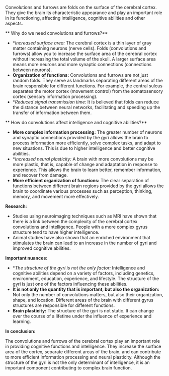 Convolutions and furrows are folds on the surface of the cerebral cortex. They give the brain its characteristic appearance and play an important role in its functioning, affecting intelligence, cognitive abilities and other aspects.

** Why do we need convolutions and furrows?**

* **Increased surface area:* The cerebral cortex is a thin layer of gray matter containing neurons (nerve cells). Folds (convolutions and furrows) allow you to increase the surface area of the cerebral cortex without increasing the total volume of the skull. A larger surface area means more neurons and more synaptic connections (connections between neurons).
* **Organization of functions:** Convolutions and furrows are not just random folds. They serve as landmarks separating different areas of the brain responsible for different functions. For example, the central sulcus separates the motor cortex (movement control) from the somatosensory cortex (sensory information processing).
* **Reduced signal transmission time:* It is believed that folds can reduce the distance between neural networks, facilitating and speeding up the transfer of information between them.

** How do convolutions affect intelligence and cognitive abilities?**

* **More complex information processing:** The greater number of neurons and synaptic connections provided by the gyri allows the brain to process information more efficiently, solve complex tasks, and adapt to new situations. This is due to higher intelligence and better cognitive abilities.
*   **Increased neural plasticity:* A brain with more convolutions may be more plastic, that is, capable of change and adaptation in response to experience. This allows the brain to learn better, remember information, and recover from damage.
* **More efficient organization of functions:** The clear separation of functions between different brain regions provided by the gyri allows the brain to coordinate various processes such as perception, thinking, memory, and movement more effectively.

**Research:**

* Studies using neuroimaging techniques such as MRI have shown that there is a link between the complexity of the cerebral cortex convolutions and intelligence. People with a more complex gyrus structure tend to have higher intelligence.
* Animal studies have also shown that an enriched environment that stimulates the brain can lead to an increase in the number of gyri and improved cognitive abilities.

**Important nuances:**

* **The structure of the gyri is not the only factor:* Intelligence and cognitive abilities depend on a variety of factors, including genetics, environment, education, experience, and lifestyle. The structure of the gyri is just one of the factors influencing these abilities.
* **It is not only the quantity that is important, but also the organization:** Not only the number of convolutions matters, but also their organization, shape, and location. Different areas of the brain with different gyrus structures are responsible for different functions.
* **Brain plasticity:** The structure of the gyri is not static. It can change over the course of a lifetime under the influence of experience and learning.

**In conclusion:**

The convolutions and furrows of the cerebral cortex play an important role in providing cognitive functions and intelligence. They increase the surface area of the cortex, separate different areas of the brain, and can contribute to more efficient information processing and neural plasticity. Although the structure of the gyri is not the only determinant of intelligence, it is an important component contributing to complex brain function.